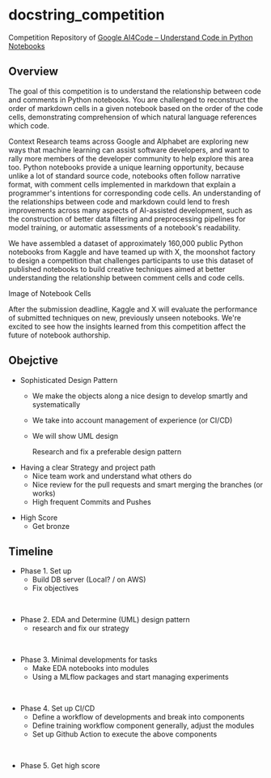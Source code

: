 # docstring_competition

Competition Repository of [Google AI4Code – Understand Code in Python Notebooks](https://www.kaggle.com/competitions/AI4Code)

## Overview
The goal of this competition is to understand the relationship between code and comments in Python notebooks. You are challenged to reconstruct the order of markdown cells in a given notebook based on the order of the code cells, demonstrating comprehension of which natural language references which code.

Context
Research teams across Google and Alphabet are exploring new ways that machine learning can assist software developers, and want to rally more members of the developer community to help explore this area too. Python notebooks provide a unique learning opportunity, because unlike a lot of standard source code, notebooks often follow narrative format, with comment cells implemented in markdown that explain a programmer's intentions for corresponding code cells. An understanding of the relationships between code and markdown could lend to fresh improvements across many aspects of AI-assisted development, such as the construction of better data filtering and preprocessing pipelines for model training, or automatic assessments of a notebook's readability.

We have assembled a dataset of approximately 160,000 public Python notebooks from Kaggle and have teamed up with X, the moonshot factory to design a competition that challenges participants to use this dataset of published notebooks to build creative techniques aimed at better understanding the relationship between comment cells and code cells.

Image of Notebook Cells

After the submission deadline, Kaggle and X will evaluate the performance of submitted techniques on new, previously unseen notebooks. We're excited to see how the insights learned from this competition affect the future of notebook authorship.


## Obejctive

<Good to do>

* Sophisticated Design Pattern
  * We make the objects along a nice design to develop smartly and systematically
    
  * We take into account management of experience (or CI/CD)  
  * We will show UML design  
    
    Research and fix a preferable design pattern


<Nice to do>

* Having a clear Strategy and project path
  * Nice team work and understand what others do
  * Nice review for the pull requests and smart merging the branches (or works)
  * High frequent Commits and Pushes


<Great to do>

* High Score
  * Get bronze



## Timeline


- Phase 1. Set up
  - Build DB server (Local? / on AWS)
  - Fix objectives  

<br>

- Phase 2. EDA and Determine (UML) design pattern  
  - research and fix our strategy

<br>

- Phase 3. Minimal developments for tasks
  - Make EDA notebooks into modules
  - Using a MLflow packages and start managing experiments

<br>

- Phase 4. Set up CI/CD 
  - Define a workflow of developments and break into components
  - Define training workflow component generally, adjust the modules
  - Set up Github Action to execute the above components

<br>

- Phase 5. Get high score
